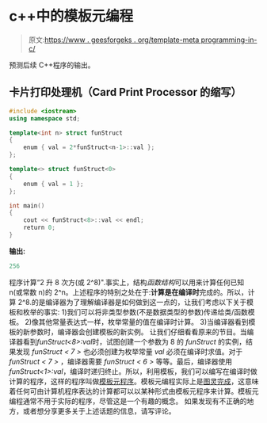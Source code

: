 # c++中的模板元编程

> 原文:[https://www . geesforgeks . org/template-meta programming-in-c/](https://www.geeksforgeeks.org/template-metaprogramming-in-c/)

预测后续 C++程序的输出。

## 卡片打印处理机（Card Print Processor 的缩写）

```cpp
#include <iostream>
using namespace std;

template<int n> struct funStruct
{
    enum { val = 2*funStruct<n-1>::val };
};

template<> struct funStruct<0>
{
    enum { val = 1 };
};

int main()
{
    cout << funStruct<8>::val << endl;
    return 0;
}
```

**输出:**

```cpp
256
```

程序计算“2 升 8 次方(或 2^8)".事实上，结构*函数结构*可以用来计算任何已知 n(或常数 n)的 2^n。上述程序的特别之处在于:**计算是在编译时**完成的。所以，计算 2^8.的是编译器为了理解编译器是如何做到这一点的，让我们考虑以下关于模板和枚举的事实:
1)我们可以将非类型参数(不是数据类型的参数)传递给类/函数模板。
2)像其他常量表达式一样，枚举常量的值在编译时计算。
3)当编译器看到模板的新参数时，编译器会创建模板的新实例。
让我们仔细看看原来的节目。当编译器看到*funStruct<8>:val*时，试图创建一个参数为 8 的 *funStruct* 的实例，结果发现 *funStruct < 7 >* 也必须创建为枚举常量 *val* 必须在编译时求值。对于 *funStruct < 7 >* ，编译器需要 *funStruct < 6 >* 等等。最后，编译器使用*funStruct<1>:val*，编译时递归终止。所以，利用模板，我们可以编写在编译时做计算的程序，这样的程序叫做[模板元程序](http://en.wikipedia.org/wiki/Template_metaprogramming)。模板元编程实际上是[图灵完成](http://en.wikipedia.org/wiki/Turing_completeness)，这意味着任何可由计算机程序表达的计算都可以以某种形式由模板元程序来计算。模板元编程通常不用于实际的程序，尽管这是一个有趣的概念。
如果发现有不正确的地方，或者想分享更多关于上述话题的信息，请写评论。